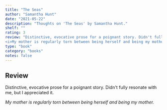 ```yaml
---
title: "The Seas"
author: "Samantha Hunt"
date: "2021-05-22"
description: "Thoughts on 'The Seas' by Samantha Hunt."
shelf: ""
rating: 3
review: "Distinctive, evocative prose for a poignant story. Didn't fully resonate with me, but I appreciated it.<br/><br/>
<i>My mother is regularly torn between being herself and being my mother.</i>"
type: "book"
category: "books"
notes: false
---
```


## Review

Distinctive, evocative prose for a poignant story. Didn't fully resonate with me, but I appreciated it.

_My mother is regularly torn between being herself and being my mother._
